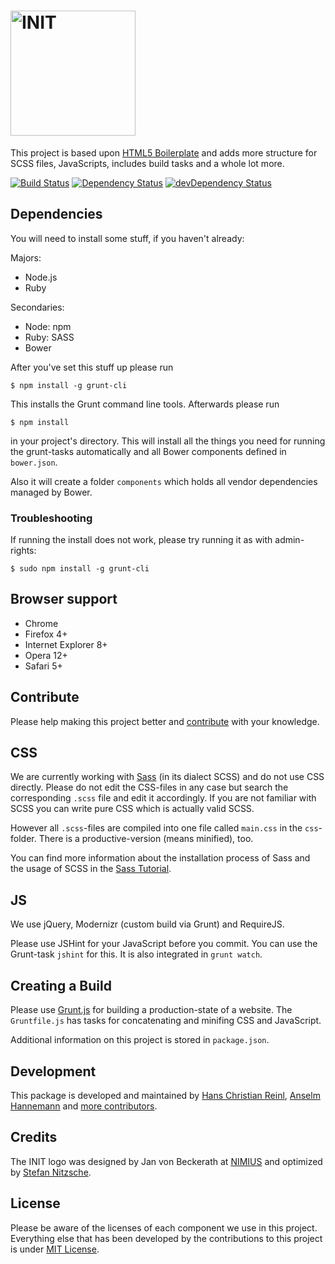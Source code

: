 # <img src="http://rawgithub.com/use-init/init/master/logo.svg" alt="INIT" title="INIT" width="200">

This project is based upon [HTML5 Boilerplate](https://github.com/h5bp/html5-boilerplate) and adds more structure for SCSS files, JavaScripts, includes build tasks and a whole lot more.

[![Build Status](https://secure.travis-ci.org/use-init/init.png?branch=master)](http://travis-ci.org/use-init/init)
[![Dependency Status](https://david-dm.org/use-init/init.png)](https://david-dm.org/use-init/init)
[![devDependency Status](https://david-dm.org/use-init/init/dev-status.png)](https://david-dm.org/use-init/init#info=devDependencies)


## Dependencies

You will need to install some stuff, if you haven't already:

Majors:

* Node.js
* Ruby

Secondaries:

* Node: npm
* Ruby: SASS
* Bower

After you've set this stuff up please run

	$ npm install -g grunt-cli

This installs the Grunt command line tools.
Afterwards please run

	$ npm install

in your project's directory.
This will install all the things you need for running the grunt-tasks
automatically and all Bower components defined in `bower.json`.

Also it will create a folder `components` which holds all vendor dependencies
managed by Bower.


### Troubleshooting

If running the install does not work, please try running it as with admin-rights:

	$ sudo npm install -g grunt-cli


## Browser support

* Chrome
* Firefox 4+
* Internet Explorer 8+
* Opera 12+
* Safari 5+


## Contribute

Please help making this project better and [contribute](CONTRIBUTING.md) with your knowledge.


## CSS

We are currently working with [Sass](http://sass-lang.com/) (in its dialect SCSS) and do not use CSS directly. Please do not edit the CSS-files in any case but search the corresponding `.scss` file and edit it accordingly. If you are not familiar with SCSS you can write pure CSS which is actually valid SCSS.

However all `.scss`-files are compiled into one file called `main.css` in the `css`-folder. There is a productive-version (means minified), too.

You can find more information about the installation process of Sass and the usage of SCSS in the [Sass Tutorial](http://sass-lang.com/tutorial.html).


## JS

We use jQuery, Modernizr (custom build via Grunt) and RequireJS.

Please use JSHint for your JavaScript before you commit. You can use the Grunt-task `jshint` for this. It is also integrated in `grunt watch`.


## Creating a Build

Please use [Grunt.js](https://github.com/gruntjs/grunt) for building a production-state of a website. The `Gruntfile.js` has tasks for concatenating and minifing CSS and JavaScript.

Additional information on this project is stored in `package.json`.


## Development

This package is developed and maintained by [Hans Christian Reinl](http://drublic.de/), [Anselm Hannemann](http://helloanselm.com/) and [more contributors](https://github.com/use-init/init/graphs/contributors).


## Credits

The INIT logo was designed by Jan von Beckerath at [NIMIUS](http://nimius.net) and optimized by [Stefan Nitzsche](http://www.stn.my/).


## License

Please be aware of the licenses of each component we use in this project. Everything else that has been developed by the contributions to this project is under [MIT License](LICENSE.md).

